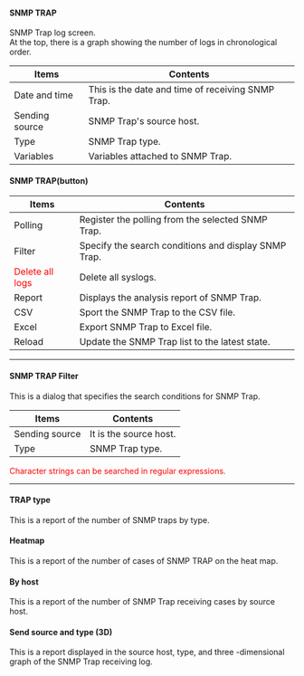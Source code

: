 #### SNMP TRAP

<div class="text-xl mb-2">
SNMP Trap log screen.<br>
At the top, there is a graph showing the number of logs in chronological order.
</div>

<div class="text-xl">

| Items | Contents |
| ---- | ---- |
| Date and time | This is the date and time of receiving SNMP Trap.|
| Sending source | SNMP Trap's source host.|
| Type | SNMP Trap type.|
| Variables | Variables attached to SNMP Trap.|

</div>

>>>
#### SNMP TRAP(button)

<div class="text-xl">

| Items | Contents |
| ---- | ---- |
| Polling | Register the polling from the selected SNMP Trap.|
| Filter | Specify the search conditions and display SNMP Trap.|
| <Span style = "color: red;"> Delete all logs </span> | Delete all syslogs.|
| Report | Displays the analysis report of SNMP Trap.|
| CSV | Sport the SNMP Trap to the CSV file.|
| Excel | Export SNMP Trap to Excel file.|
| Reload | Update the SNMP Trap list to the latest state.|

</div>


---
#### SNMP TRAP Filter
<div class="text-xl mb-4">
This is a dialog that specifies the search conditions for SNMP Trap.
</div>

<div class="text-lg">

| Items | Contents |
| ---- | ---- |
| Sending source | It is the source host.|
| Type | SNMP Trap type.|

<Span style = "color: red"> Character strings can be searched in regular expressions.</span>
</div>


---
#### TRAP type
<div class="text-xl mb-4">
This is a report of the number of SNMP traps by type.
</div>


#### Heatmap
<div class="text-xl mb-4">
This is a report of the number of cases of SNMP TRAP on the heat map.
</div>

#### By host
<div class="text-xl mb-4">
This is a report of the number of SNMP Trap receiving cases by source host.
</div>

#### Send source and type (3D)
<div class="text-xl mb-4">
This is a report displayed in the source host, type, and three -dimensional graph of the SNMP Trap receiving log.
</div>
